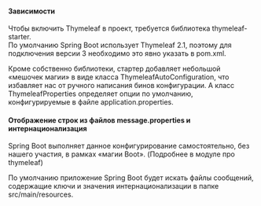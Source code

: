 #### Зависимости

Чтобы включить Thymeleaf в проект, требуется библиотека thymeleaf-starter.
<br>
По умолчанию Spring Boot использует Thymeleaf 2.1, поэтому для 
подключения версии 3 необходимо это явно указать в pom.xml.

Кроме собственно библиотеки, стартер добавляет небольшой 
«мешочек магии» в виде класса ThymeleafAutoConfiguration, что 
избавляет нас от ручного написания бинов конфигурации. А класс 
ThymeleafProperties определяет опции по умолчанию, 
конфигурируемые в файле application.properties.

#### Отображение строк из файлов message.properties и интернационализация

Spring Boot выполняет данное конфигурирование самостоятельно, 
без нашего участия, в рамках «магии Boot». (Подробнее в модуле про thymeleaf)

По умолчанию приложение Spring Boot будет искать файлы сообщений, 
содержащие ключи и значения интернационализации в 
папке src/main/resources.